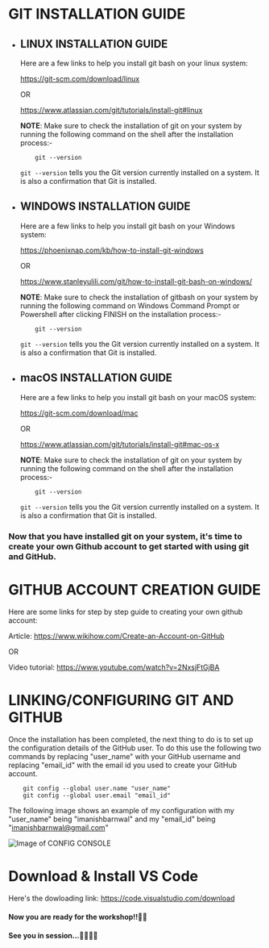 # GIT INSTALLATION GUIDE

- ## LINUX INSTALLATION GUIDE

  Here are a few links to help you install git bash on your linux system:

  https://git-scm.com/download/linux

  OR

  https://www.atlassian.com/git/tutorials/install-git#linux

  **NOTE**: Make sure to check the installation of git on your system by running the following command on the shell after the installation process:-

          git --version

  `git --version` tells you the Git version currently installed on a system. It is also a confirmation that Git is installed.

- ## WINDOWS INSTALLATION GUIDE

  Here are a few links to help you install git bash on your Windows system:

  https://phoenixnap.com/kb/how-to-install-git-windows

  OR

  https://www.stanleyulili.com/git/how-to-install-git-bash-on-windows/

  **NOTE**: Make sure to check the installation of gitbash on your system by running the following command on Windows Command Prompt or Powershell after clicking FINISH on the installation process:-

          git --version

  `git --version` tells you the Git version currently installed on a system. It is also a confirmation that Git is installed.

- ## macOS INSTALLATION GUIDE

  Here are a few links to help you install git bash on your macOS system:

  https://git-scm.com/download/mac

  OR

  https://www.atlassian.com/git/tutorials/install-git#mac-os-x

  **NOTE**: Make sure to check the installation of git on your system by running the following command on the shell after the installation process:-

          git --version

  `git --version` tells you the Git version currently installed on a system. It is also a confirmation that Git is installed.

### Now that you have installed git on your system, it's time to create your own Github account to get started with using git and GitHub.

# GITHUB ACCOUNT CREATION GUIDE

Here are some links for step by step guide to creating your own github account:

Article: https://www.wikihow.com/Create-an-Account-on-GitHub

OR

Video tutorial: https://www.youtube.com/watch?v=2NxsjFtGjBA

# LINKING/CONFIGURING GIT AND GITHUB

Once the installation has been completed, the next thing to do is to set up the configuration details of the GitHub user. To do this use the following two commands by replacing "user_name" with your GitHub username and replacing "email_id" with the email id you used to create your GitHub account.

        git config --global user.name "user_name"
        git config --global user.email "email_id"

The following image shows an example of my configuration with my "user_name" being "imanishbarnwal" and my "email_id" being "imanishbarnwal@gmail.com"

![Image of CONFIG CONSOLE](https://i.postimg.cc/WbmGGJvS/Screenshot-from-2022-03-03-23-03-50.png)

# Download & Install VS Code

Here's the dowloading link: https://code.visualstudio.com/download

#### Now you are ready for the workshop!!🚀🚀

#### See you in session...👩‍💻👨‍💻